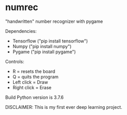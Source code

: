 # numrec
"handwritten" number recognizer with pygame

Dependencies:
  - Tensorflow ("pip install tensorflow")
  - Numpy ("pip install numpy")
  - Pygame ("pip install pygame")

Controls:
  - R = resets the board
  - Q = quits the program
  - Left click = Draw
  - Right click = Erase
  
Build Python version is 3.7.6

DISCLAIMER: This is my first ever deep learning project.
